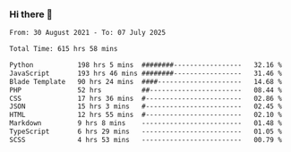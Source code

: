 ### Hi there 👋

<!--
**dominoto/dominoto** is a ✨ _special_ ✨ repository because its `README.md` (this file) appears on your GitHub profile.

Here are some ideas to get you started:

- 🔭 I’m currently working on ...
- 🌱 I’m currently learning ...
- 👯 I’m looking to collaborate on ...
- 🤔 I’m looking for help with ...
- 💬 Ask me about ...
- 📫 How to reach me: ...
- 😄 Pronouns: ...
- ⚡ Fun fact: ...
-->
<!--START_SECTION:waka-->

```txt
From: 30 August 2021 - To: 07 July 2025

Total Time: 615 hrs 58 mins

Python           198 hrs 5 mins  ########-----------------   32.16 %
JavaScript       193 hrs 46 mins ########-----------------   31.46 %
Blade Template   90 hrs 24 mins  ####---------------------   14.68 %
PHP              52 hrs          ##-----------------------   08.44 %
CSS              17 hrs 36 mins  #------------------------   02.86 %
JSON             15 hrs 3 mins   #------------------------   02.45 %
HTML             12 hrs 55 mins  #------------------------   02.10 %
Markdown         9 hrs 8 mins    -------------------------   01.48 %
TypeScript       6 hrs 29 mins   -------------------------   01.05 %
SCSS             4 hrs 53 mins   -------------------------   00.79 %
```

<!--END_SECTION:waka-->
